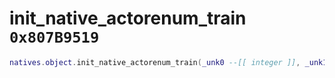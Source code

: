 # init_native_actorenum_train `0x807B9519`

```lua
natives.object.init_native_actorenum_train(_unk0 --[[ integer ]], _unk1 --[[ integer ]], _unk2 --[[ integer ]], _unk3 --[[ integer ]])
```